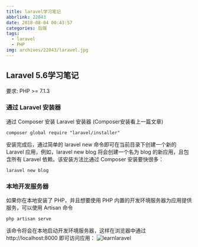 ```yaml
---
title: laravel学习笔记
abbrlink: 22843
date: 2018-08-04 00:43:57
categories: 后端
tags:
  - laravel
  - PHP
img: archives/22843/laravel.jpg
---
```


## Laravel 5.6学习笔记
要求:
PHP >= 7.1.3

### 通过 Laravel 安装器
通过 Composer 安装 Laravel 安装器 (Composer安装看上一篇文章)
```
composer global require "laravel/installer"
```

安装完成后，通过简单的 laravel new 命令即可在当前目录下创建一个新的 Laravel 应用，例如，laravel new blog 将会创建一个名为 blog 的新应用，且包含所有 Laravel 依赖。该安装方法比通过 Composer 安装要快很多：
```
laravel new blog
```

### 本地开发服务器
如果你在本地安装了 PHP，并且想要使用 PHP 内置的开发环境服务器为应用提供服务，可以使用 Artisan 命令 
```
php artisan serve
```
该命令将会在本地启动开发环境服务器，这样在浏览器中通过 http://localhost:8000 即可访问应用：
![learnlaravel](22843/learnlaravel.png)